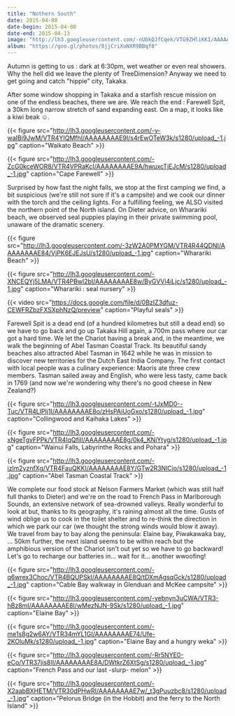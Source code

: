 ```yaml
---
title: "Nothern South"
date: 2015-04-08
date-begin: 2015-04-08
date-end: 2015-04-13
image: "http://lh3.googleusercontent.com/-nUbkQJfCqek/VTG9ZHliKKI/AAAAAAAAEfM/GRHHp1gpvd8/s1280/upload_-1.jpg"
album: "https://goo.gl/photos/8jjCriXuNXR9BBqf8"
---
```


Autumn is getting to us : dark at 6:30pm, wet weather or even real showers. Why the hell did we leave the plenty of TreeDimension? Anyway we need to get going and catch "hippie" city, Takaka.

After some window shopping in Takaka and a starfish rescue mission on one of the endless beaches, there we are. We reach the end :  Farewell Spit, a 30km long narrow stretch of sand expanding east. On a map, it looks like a kiwi beak ☺.

{{< figure src="http://lh3.googleusercontent.com/-y-waIBi9JwM/VTR4YIQMfhI/AAAAAAAAE9I/s4rEwOTeW3k/s1280/upload_-1.jpg" caption="Waikato Beach" >}}

{{< figure src="http://lh3.googleusercontent.com/-ZcG0kceWOR8/VTR4VPRaKcI/AAAAAAAAE9A/hwuxcTjEJcM/s1280/upload_-1.jpg" caption="Cape Farewell" >}}

Surprised by how fast the night falls, we stop at the first camping we find, a bit suspicious (we're still not sure if it's a campsite) and we cook our dinner with the torch and the ceiling lights. For a fulfilling feeling, we ALSO visited the northern point of the North island. On Dieter advice, on Wharariki beach, we observed seal puppies playing in their private swimming pool, unaware of the dramatic scenery.

{{< figure src="http://lh3.googleusercontent.com/-3zW2A0PMYGM/VTR4R44QDNI/AAAAAAAAE84/VjPK6EJEJsU/s1280/upload_-1.jpg" caption="Wharariki Beach" >}}

{{< figure src="http://lh3.googleusercontent.com/-XNCEQYj5LMA/VTR4PBwl2bI/AAAAAAAAE8w/ByGVVi4iLjc/s1280/upload_-1.jpg" caption="Wharariki : seal nursery" >}}

{{< video src="https://docs.google.com/file/d/0BzIZ3dfuz-CEWFRZbzFXSXphNzQ/preview" caption="Playful seals" >}}

Farewell Spit is a dead end (of a hundred kilometres but still a dead end) so we have to go back and go up Takaka Hill again, a 700m pass where our car got a hard time. We let the Chariot having a break and, in the meantime, we walk the beginning of Abel Tasman Coastal Track. Its beautiful sandy beaches also attracted Abel Tasman in 1642 while he was in mission to discover new territories for the Dutch East India Company. The first contact with local people was a culinary experience: Maoris ate three crew members. Tasman sailed away and English, who were less tasty, came back in 1769 (and now we're wondering why there's no good cheese in New Zealand?)

{{< figure src="http://lh3.googleusercontent.com/-tJxMD0--Tuc/VTR4LlPIj1I/AAAAAAAAE8o/zHsPAiUoGxo/s1280/upload_-1.jpg" caption="Collingwood and Kaihaka Lakes" >}}

{{< figure src="http://lh3.googleusercontent.com/-xNgeTgvFPPk/VTR4IqQfiII/AAAAAAAAE8g/0k4_KNiYtyg/s1280/upload_-1.jpg" caption="Wainui Falls, Labyrinthe Rocks and Pohara" >}}

{{< figure src="http://lh3.googleusercontent.com/-izlm2yznfXg/VTR4FauQKKI/AAAAAAAAE8Y/GTw2R3NlCio/s1280/upload_-1.jpg" caption="Abel Tasman Coastal Track" >}}

We complete our food stock at Nelson Farmers Market (which was still half full thanks to Dieter) and we're on the road to French Pass in Marlborough Sounds, an extensive network of sea-drowned valleys. Really wonderful to look at but, thanks to its geography, it's raining almost all the time. Gusts of wind oblige us to cook in the toilet shelter and to re-think the direction in which we park our car (we thought the strong winds would blow it away). We travel from bay to bay along the peninsula: Elaine bay, Piwakawaka bay, ... 50km further, the next island seems to be within reach but the amphibious version of the Chariot isn't out yet so we have to go backward! Let's go to recharge our batteries in... wait for it... another wwoofing!

{{< figure src="http://lh3.googleusercontent.com/-q6wrex3Choc/VTR4BQUPSkI/AAAAAAAAE8Q/tDXmAgsqGck/s1280/upload_-1.jpg" caption="Cable Bay walkway in Glenduan and McKee campsite" >}}

{{< figure src="http://lh3.googleusercontent.com/-yebnyn3uCWA/VTR3-hBz8mI/AAAAAAAAE8I/wMezNJN-9Sk/s1280/upload_-1.jpg" caption="Elaine Bay" >}}

{{< figure src="http://lh3.googleusercontent.com/-me1s8g2w6AY/VTR34mYL1GI/AAAAAAAAE74/Ufe-2KOluMk/s1280/upload_-1.jpg" caption="Elaine Bay and a hungry weka" >}}

{{< figure src="http://lh3.googleusercontent.com/-Rr5NYE0-eCo/VTR37jis8II/AAAAAAAAE8A/DWtkrZ6XtSg/s1280/upload_-1.jpg" caption="French Pass and our last -slurp- melon" >}}

{{< figure src="http://lh3.googleusercontent.com/-X2aabBXHETM/VTR30dPHwRI/AAAAAAAAE7w/_t3gPuuzbc8/s1280/upload_-1.jpg" caption="Pelorus Bridge (in the Hobbit) and the ferry to the North Island" >}}

